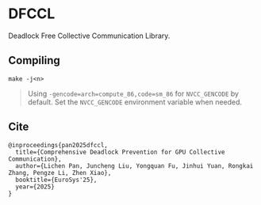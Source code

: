 # DFCCL
Deadlock Free Collective Communication Library.


## Compiling

```shell
make -j<n>
```
> Using `-gencode=arch=compute_86,code=sm_86` for `NVCC_GENCODE` by default. Set the `NVCC_GENCODE` environment variable when needed.

## Cite

```
@inproceedings{pan2025dfccl,
  title={Comprehensive Deadlock Prevention for GPU Collective Communication},
  author={Lichen Pan, Juncheng Liu, Yongquan Fu, Jinhui Yuan, Rongkai Zhang, Pengze Li, Zhen Xiao},
  booktitle={EuroSys'25},
  year={2025}
}
```
